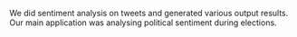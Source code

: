 We did sentiment analysis on tweets and generated various output results.
Our main application was analysing political sentiment during elections.
